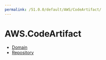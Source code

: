 ```yaml
---
permalink: /51.0.0/default/AWS/CodeArtifact/
---
```


# AWS.CodeArtifact



* [Domain](Domain.md)
* [Repository](Repository.md)
